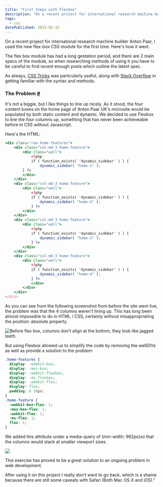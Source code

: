 ```yaml
---
title: "First Steps with Flexbox"
description: "On a recent project for international research machine builder Anton Paar, I used the new flex-box CSS module for the first time. Here's how it went."
tags: 
  - css
datePublished: 2015-02-15
---
```

On a recent project for international research machine builder Anton Paar, I used the new flex-box CSS module for the first time. Here's how it went.

The flex box module has had a long gestation period, and there are 2 main specs of the module, so when researching methods of using it you have to be careful to find recent enough posts which outline the latest spec.

As always, [CSS Tricks](https://css-tricks.com/snippets/css/a-guide-to-flexbox/) was particularly useful, along with [Stack Overflow](https://stackoverflow.com/questions/tagged/flexbox) in getting familiar with the syntax and methods.

### The Problem [#](https://deliciousreverie.co.uk/posts/first-steps-with-flexbox/#the-problem)

It's not a biggie, but I like things to line up nicely. As it stood, the four content boxes on the home page of Anton Paar UK's microsite would be populated by both static content and dynamic. We decided to use Flexbox to line the four columns up, something that has never been achieveable before in CSS without Javascript.

Here's the HTML:

```jsx
<div class="row home-features">
	<div class="col-md-3 home-feature">
		<div class="well">
			<?php
			if ( function_exists( 'dynamic_sidebar' ) ) {
				dynamic_sidebar( "home-1" );
		} ?>
		</div>
	</div>
	<div class="col-md-3 home-feature">
		<div class="well">
			<?php
			if ( function_exists( 'dynamic_sidebar' ) ) {
				dynamic_sidebar( "home-2" );
			} ?>
		</div>
	</div>
	<div class="col-md-3 home-feature">
		<div class="well">
			<?php
			if ( function_exists( 'dynamic_sidebar' ) ) {
				dynamic_sidebar( "home-3" );
			} ?>
		</div>
	</div>
	<div class="col-md-3 home-feature">
		<div class="well">
			<?php
			if ( function_exists( 'dynamic_sidebar' ) ) {
				dynamic_sidebar( "home-4" );
			} ?>
			</div>
		</div>
	</div>
</div>
```

As you can see from the following screenshot from before the site went live, the problem was that the 4 columns weren't lining up. This has long been almost impossible to do in HTML / CSS, certainly without misappropriating the position: absolute property.

![Before flex box, columns don't align at the bottom, they look like jagged teeth.](https://d13mv7x44wu31f.cloudfront.net/files/8lapw6gc3-antonpaar-before.png)

But using Flexbox allowed us to simplify the code by removing the wellDIVs as well as provide a solution to the problem:

```css
.home-features {
  display: -webkit-box;
  display: -moz-box;
  display: -webkit-flexbox;
  display: -ms-flexbox;
  display: -webkit-flex;
  display: flex;
  padding: 0 10px;
}
.home-feature {
  -webkit-box-flex: 1;
  -moz-box-flex: 1;
  -webkit-flex: 1;
  -ms-flex: 1;
  flex: 1;
}
```

We added this attribute under a media-query of (min-width: 992px)so that the columns would stack at smaller viewport sizes.

![](https://d13mv7x44wu31f.cloudfront.net/files/8lapw8erj-antonpaar-after.png)

This exercise has proved to be a great solution to an ongoing problem in web development.

After using it on this project I really don't want to go back, which is a shame because there are still some caveats with Safari (Both Mac OS X and iOS)."